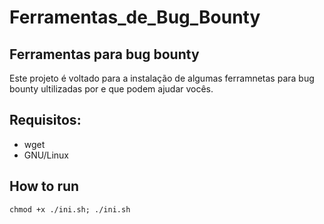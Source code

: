 # Ferramentas_de_Bug_Bounty


## Ferramentas para bug bounty
Este projeto é voltado para a instalação de algumas ferramnetas para bug bounty ultilizadas por e que podem ajudar vocês.

## Requisitos:
- wget
- GNU/Linux

## How to run

```
chmod +x ./ini.sh; ./ini.sh
```
